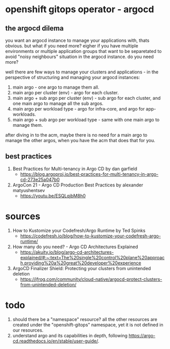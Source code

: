 # openshift gitops operator - argocd

## the argocd dilema
you want an argocd instance to manage your applications with, thats obvious. but what if you need more? eigher if you have multiple environments or multiple application groups that want to be separetated to avoid "noisy neighbours" situation in the argocd instance. do you need more?

well there are few ways to manage your clusters and applications - in the perspective of structuring and managing your argocd instances:
1. main argo - one argo to manage them all.
2. main argo per cluster (env) - argo for each cluster.
3. main argo + sub argo per cluster (env) - sub argo for each cluster, and one main argo to manage all the sub argos.
4. main argo per workload type - argo for infra-core, and argo for app-workloads.
5. main argo + sub argo per workload type - same with one main argo to manage them.

after diving in to the acm, maybe there is no need for a main argo to manage the other argos, when you have the acm that does that for you.


## best practices
1. Best Practices for Multi-tenancy in Argo CD by dan garfield
    * https://blog.argoproj.io/best-practices-for-multi-tenancy-in-argo-cd-273e25a047b0
2. ArgoCon 21 - Argo CD Production Best Practices by alexander matyushentsev
    * https://youtu.be/ESQLqjbM8h0


# sources
1. How to Kustomize your Codefresh/Argo Runtime by Ted Spinks
    * https://codefresh.io/blog/how-to-kustomize-your-codefresh-argo-runtime/
2. How many do you need? - Argo CD Architectures Explained
    * https://akuity.io/blog/argo-cd-architectures-explained/#:~:text=The%20single%20control%20plane%20approach,providing%20a%20great%20developer%20experience
3. ArgoCD Finalizer Shield: Protecting your clusters from unintended deletion
    * https://jfrog.com/community/cloud-native/argocd-protect-clusters-from-unintended-deletion/


# todo
1. should there be a "namespace" resource? all the other resources are created under the "openshift-gitops" namespace, yet it is not defined in our resources.
2. understand argo and its capabilities in depth, following https://argo-cd.readthedocs.io/en/stable/user-guide/.
